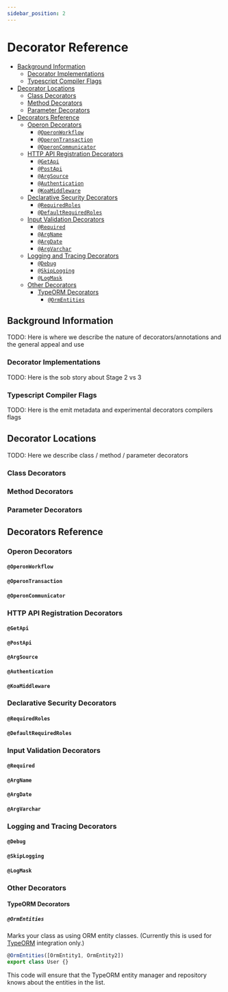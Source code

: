 ```yaml
---
sidebar_position: 2
---
```


# Decorator Reference
-   [Background Information](#background-information)
    -   [Decorator Implementations](#decorator-implementations)
    -   [Typescript Compiler Flags](#typescript-compiler-flags)
-   [Decorator Locations](#decorator-locations)
    -   [Class Decorators](#class-decorators)
    -   [Method Decorators](#method-decorators)  
    -   [Parameter Decorators](#parameter-decorators)  
-   [Decorators Reference](#decorators-reference)
    -   [Operon Decorators](#operon-decorators)
        -   [`@OperonWorkflow`](#operonworkflow)
        -   [`@OperonTransaction`](#operontransaction)
        -   [`@OperonCommunicator`](#operoncommunicator)
    -   [HTTP API Registration Decorators](#http-api-registration-decorators)
        -   [`@GetApi`](#getapi)
        -   [`@PostApi`](#postapi)
        -   [`@ArgSource`](#argsource)
        -   [`@Authentication`](#authentication)
        -   [`@KoaMiddleware`](#koamiddleware)
    -   [Declarative Security Decorators](#declarative-security-decorators)
        -   [`@RequiredRoles`](#requiredroles)
        -   [`@DefaultRequiredRoles`](#defaultrequiredroles)
    -   [Input Validation Decorators](#input-validation-decorators)
        -   [`@Required`](#required)
        -   [`@ArgName`](#argname)
        -   [`@ArgDate`](#argdate)
        -   [`@ArgVarchar`](#argvarchar)
    -   [Logging and Tracing Decorators](#logging-and-tracing-decorators)
        -   [`@Debug`](#debug)
        -   [`@SkipLogging`](#skiplogging)
        -   [`@LogMask`](#logmask)
    -   [Other Decorators](#other-decorators)
        -   [TypeORM Decorators](#typeorm-decorators)
            -   [`@OrmEntities`](#ormentities)

## Background Information

TODO: Here is where we describe the nature of decorators/annotations and the general appeal and use

### Decorator Implementations

TODO: Here is the sob story about Stage 2 vs 3

### Typescript Compiler Flags

TODO: Here is the emit metadata and experimental decorators compilers flags

## Decorator Locations

TODO: Here we describe class / method / parameter decorators

### Class Decorators

### Method Decorators

### Parameter Decorators

## Decorators Reference

### Operon Decorators

#### `@OperonWorkflow`
#### `@OperonTransaction`
#### `@OperonCommunicator`

### HTTP API Registration Decorators
#### `@GetApi`
#### `@PostApi`
#### `@ArgSource`
#### `@Authentication`
#### `@KoaMiddleware`

### Declarative Security Decorators

#### `@RequiredRoles`
#### `@DefaultRequiredRoles`

### Input Validation Decorators

#### `@Required`
#### `@ArgName`
#### `@ArgDate`
#### `@ArgVarchar`

### Logging and Tracing Decorators

#### `@Debug`
#### `@SkipLogging`
#### `@LogMask`

### Other Decorators

#### TypeORM Decorators

##### `@OrmEntities`
Marks your class as using ORM entity classes.   (Currently this is used for [TypeORM](https://typeorm.io) integration only.)

```typescript
@OrmEntities([OrmEntity1, OrmEntity2])
export class User {}
```

This code will ensure that the TypeORM entity manager and repository knows about the entities in the list.
